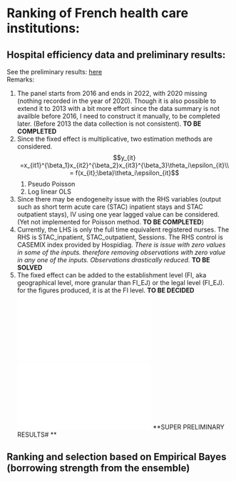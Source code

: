 # Ranking of French health care institutions:  
## Hospital efficiency data and preliminary results:
See the preliminary results: [here](Notes/Summary/main.pdf)  
Remarks:
1. The panel starts from 2016 and ends in 2022, with 2020 missing (nothing recorded in the year of 2020). Though it is also possible to extend it to 2013 with a bit more effort since the data summary is not availble before 2016, I need to construct it manually, to be completed later. (Before 2013 the data collection is not consistent). **TO BE COMPLETED**
2. Since the fixed effect is multiplicative, two estimation methods are considered. 
   $$y_{it} =x_{it1}^{\beta_1}x_{it2}^{\beta_2}x_{it3}^{\beta_3}\theta_i\epsilon_{it}\\
         = f(x_{it};\beta)\theta_i\epsilon_{it}$$
   1. Pseudo Poisson 
   2. Log linear OLS 
3. Since there may be endogeneity issue with the RHS variables (output such as short term acute care (STAC) inpatient stays and STAC outpatient stays), IV using one year lagged value can be considered. (Yet not implemented for Poisson method. **TO BE COMPLETED**)
4. Currently, the LHS is only the full time equivalent registered nurses. The RHS is STAC_inpatient, STAC_outpatient, Sessions. The RHS control is CASEMIX index provided by Hospidiag. *There is issue with zero values in some of the inputs. therefore removing observations with zero value in any one of the inputs. Observations drastically reduced.* **TO BE SOLVED**
5. The fixed effect can be added to the establishment level (FI, aka geographical level, more granular than FI_EJ) or the legal level (FI_EJ). for the figures produced, it is at the FI level. **TO BE DECIDED**
![log linear OLS estimates, FE on each FI](Figures/2016-2022/FE_ols_FI.pdf)
![log linear OLS estimates, exp(FE) on each FI](Figures/2016-2022/FE_ols_FI_e.pdf)
**SUPER PRELIMINARY RESULTS# **
## Ranking and selection based on Empirical Bayes (borrowing strength from the ensemble)